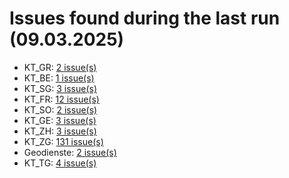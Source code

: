 # Issues found during the last run (09.03.2025)

- KT_GR: [2 issue(s)](tools/KT_GR_errors.csv)
- KT_BE: [1 issue(s)](tools/KT_BE_errors.csv)
- KT_SG: [3 issue(s)](tools/KT_SG_errors.csv)
- KT_FR: [12 issue(s)](tools/KT_FR_errors.csv)
- KT_SO: [2 issue(s)](tools/KT_SO_errors.csv)
- KT_GE: [3 issue(s)](tools/KT_GE_errors.csv)
- KT_ZH: [3 issue(s)](tools/KT_ZH_errors.csv)
- KT_ZG: [131 issue(s)](tools/KT_ZG_errors.csv)
- Geodienste: [2 issue(s)](tools/Geodienste_errors.csv)
- KT_TG: [4 issue(s)](tools/KT_TG_errors.csv)
